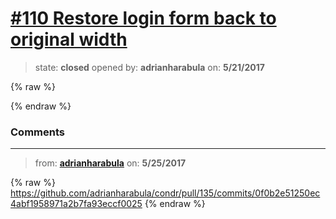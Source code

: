 # [\#110 Restore login form back to original width](https://github.com/adrianharabula/condr/issues/110)

> state: **closed** opened by: **adrianharabula** on: **5/21/2017**

{% raw %}

{% endraw %}


### Comments

---
> from: [**adrianharabula**](https://github.com/adrianharabula/condr/issues/110#issuecomment-303892456) on: **5/25/2017**

{% raw %}
https://github.com/adrianharabula/condr/pull/135/commits/0f0b2e51250ec4abf1958971a2b7fa93eccf0025
{% endraw %}
